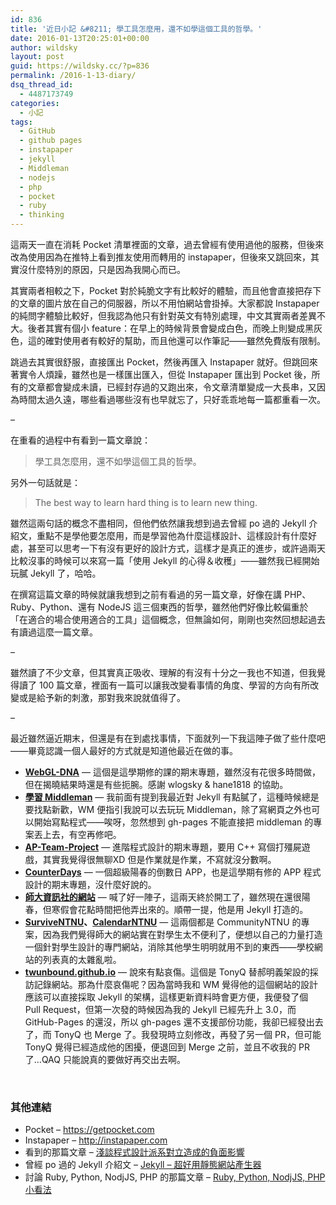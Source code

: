 ```yaml
---
id: 836
title: '近日小記 &#8211; 學工具怎麼用，還不如學這個工具的哲學。'
date: 2016-01-13T20:25:01+00:00
author: wildsky
layout: post
guid: https://wildsky.cc/?p=836
permalink: /2016-1-13-diary/
dsq_thread_id:
  - 4487173749
categories:
  - 小記
tags:
  - GitHub
  - github pages
  - instapaper
  - jekyll
  - Middleman
  - nodejs
  - php
  - pocket
  - ruby
  - thinking
---
```

<div class="pf-content">
  <p>
    這兩天一直在消耗 Pocket 清單裡面的文章，過去曾經有使用過他的服務，但後來改為使用因為在推特上看到推友使用而轉用的 instapaper，但後來又跳回來，其實沒什麼特別的原因，只是因為我開心而已。
  </p>

  <p>
    其實兩者相較之下，Pocket 對於純脆文字有比較好的體驗，而且他會直接把存下的文章的圖片放在自己的伺服器，所以不用怕網站會掛掉。大家都說 Instapaper 的純問字體驗比較好，但我認為他只有針對英文有特別處理，中文其實兩者差異不大。後者其實有個小 feature：在早上的時候背景會變成白色，而晚上則變成黑灰色，這的確對使用者有較好的幫助，而且他還可以作筆記——雖然免費版有限制。
  </p>

  <p>
    跳過去其實很舒服，直接匯出 Pocket，然後再匯入 Instapaper 就好。但跳回來著實令人煩躁，雖然也是一樣匯出匯入，但從 Instapaper 匯出到 Pocket 後，所有的文章都會變成未讀，已經封存過的又跑出來，令文章清單變成一大長串，又因為時間太過久遠，哪些看過哪些沒有也早就忘了，只好乖乖地每一篇都重看一次。
  </p>

  <p>
    &#8211;
  </p>

  <p>
    在重看的過程中有看到一篇文章說：
  </p>

  <blockquote>
    <p>
      學工具怎麼用，還不如學這個工具的哲學。
    </p>
  </blockquote>

  <p>
    另外一句話就是：
  </p>

  <blockquote>
    <p>
      The best way to learn hard thing is to learn new thing.
    </p>
  </blockquote>

  <p>
    雖然這兩句話的概念不盡相同，但他們依然讓我想到過去曾經 po 過的 Jekyll 介紹文，重點不是學他要怎麼用，而是學習他為什麼這樣設計、這樣設計有什麼好處，甚至可以思考一下有沒有更好的設計方式，這樣才是真正的進步，或許過兩天比較沒事的時候可以來寫一篇「使用 Jekyll 的心得＆收穫」——雖然我已經開始玩膩 Jekyll 了，哈哈。
  </p>

  <p>
    在撰寫這篇文章的時候就讓我想到之前有看過的另一篇文章，好像在講 PHP、Ruby、Python、還有 NodeJS 這三個東西的哲學，雖然他們好像比較偏重於「在適合的場合使用適合的工具」這個概念，但無論如何，剛剛也突然回想起過去有讀過這麼一篇文章。
  </p>

  <p>
    &#8211;
  </p>

  <p>
    雖然讀了不少文章，但其實真正吸收、理解的有沒有十分之一我也不知道，但我覺得讀了 100 篇文章，裡面有一篇可以讓我改變看事情的角度、學習的方向有所改變或是給予新的刺激，那對我來說就值得了。
  </p>

  <p>
    &#8211;
  </p>

  <p>
    最近雖然逼近期末，但還是有在到處找事情，下面就列一下我這陣子做了些什麼吧——畢竟認識一個人最好的方式就是知道他最近在做的事。
  </p>

  <ul>
    <li>
      <strong><a href="http://wi1d5ky.github.io/WebGL-DNA/">WebGL-DNA</a></strong> — 這個是這學期修的課的期末專題，雖然沒有花很多時間做，但在揭曉結果時還是有些扼腕。感謝 wlogsky & hane1818 的協助。
    </li>
    <li>
      <a href="https://github.com/wi1d5ky/wi1d5ky.github.io"><strong>學習 Middleman</strong></a> — 我前面有提到我最近對 Jekyll 有點膩了，這種時候總是要找點新歡，WM 便指引我說可以去玩玩 Middleman，除了寫網頁之外也可以開始寫點程式——唉呀，忽然想到 gh-pages 不能直接把 middleman 的專案丟上去，有空再修吧。
    </li>
    <li>
      <a href="https://github.com/wi1d5ky/AP-Team-Project"><strong>AP-Team-Project</strong></a> — 進階程式設計的期末專題，要用 C++ 寫個打殭屍遊戲，其實我覺得很無聊XD 但是作業就是作業，不寫就沒分數啊。
    </li>
    <li>
      <a href="https://github.com/wi1d5ky/CounterDays"><strong>CounterDays</strong></a> — 一個超級陽春的倒數日 APP，也是這學期有修的 APP 程式設計的期末專題，沒什麼好說的。
    </li>
    <li>
      <strong><a href="http://ntnucic.github.io/">師大資訊社的網站</a></strong> — 喊了好一陣子，這兩天終於開工了，雖然現在還很陽春，但寒假會花點時間把他弄出來的。順帶一提，他是用 Jekyll 打造的。
    </li>
    <li>
      <strong><a href="http://survive.ntnu.com.tw/">SurviveNTNU</a>、<a href="http://calendar.ntnu.com.tw/">CalendarNTNU</a></strong> — 這兩個都是 CommunityNTNU 的專案，因為我們覺得師大的網站實在對學生太不便利了，便想以自己的力量打造一個針對學生設計的專門網站，消除其他學生明明就用不到的東西——學校網站的列表真的太雜亂啦。
    </li>
    <li>
      <span class="cmeta"><strong><a href="http://twunbound.github.io">twunbound.github.io</a></strong> — 說來有點哀傷。這個是 TonyQ 替郝明義架設的採訪記錄網站。那為什麼哀傷呢？因為當時我和 WM 覺得他的這個網站的設計應該可以直接採取 Jekyll 的架構，這樣更新資料時會更方便，我便發了個 Pull Request，但第一次發的時候因為我的 Jekyll 已經先升上 3.0，而 GitHub-Pages 的還沒，所以 gh-pages 還不支援部份功能，我卻已經發出去了，而 TonyQ 也 Merge 了。我發現時立刻修改，再發了另一個 PR，但可能 TonyQ 覺得已經造成他的困擾，便退回到 Merge 之前，並且不收我的 PR 了…QAQ 只能說真的要做好再交出去啊。</span>
    </li>
  </ul>

  <p>
    &nbsp;
  </p>

  <h3>
    其他連結
  </h3>

  <ul>
    <li>
      Pocket &#8211; <a href="https://getpocket.com">https://getpocket.com</a>
    </li>
    <li>
      Instapaper &#8211; <a href="http://instapaper.com">http://instapaper.com</a>
    </li>
    <li>
      看到的那篇文章 &#8211; <a href="https://blog.alphacamp.co/2015/10/20/dont-be-too-religious-in-programing/">淺談程式設計派系對立造成的負面影響</a>
    </li>
    <li>
      曾經 po 過的 Jekyll 介紹文 &#8211; <a href="/2015/07/11/jekyll.html">Jekyll – 超好用靜態網站產生器</a>
    </li>
    <li>
      討論 Ruby, Python, NodjJS, PHP 的那篇文章 &#8211; <a href="http://freedomknight.me/ruby-python-nodjjs-php-xiao-kan-fa/">Ruby, Python, NodjJS, PHP 小看法</a>
    </li>
  </ul>

  <p>
    &nbsp;
  </p>

  <p>
    &nbsp;
  </p>
</div>
